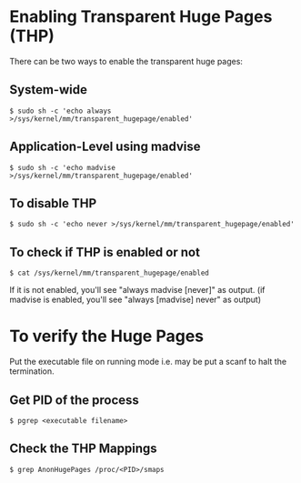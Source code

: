 # Enabling Transparent Huge Pages (THP)
There can be two ways to enable the transparent huge pages:
## System-wide
```
$ sudo sh -c 'echo always >/sys/kernel/mm/transparent_hugepage/enabled'
```
## Application-Level using madvise
```
$ sudo sh -c 'echo madvise >/sys/kernel/mm/transparent_hugepage/enabled'
```
## To disable THP
```
$ sudo sh -c 'echo never >/sys/kernel/mm/transparent_hugepage/enabled'
```
## To check if THP is enabled or not
```
$ cat /sys/kernel/mm/transparent_hugepage/enabled
```
If it is not enabled, you'll see "always madvise [never]" as output. (if madvise is enabled, you'll see "always [madvise] never" as output)

# To verify the Huge Pages
Put the executable file on running mode i.e. may be put a scanf to halt the termination.
## Get PID of the process
```
$ pgrep <executable filename>
```
## Check the THP Mappings
```
$ grep AnonHugePages /proc/<PID>/smaps
```

